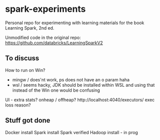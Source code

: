 # spark-experiments

Personal repo for experimenting with learning materials for the book Learning Spark, 2nd ed.

Unmodified code in the original repo: https://github.com/databricks/LearningSparkV2

## To discuss

How to run on Win?

- mingw / does'nt work, ps does not have an o param haha
- wsl / seems hacky, JDK should be installed within WSL and using that instead of the Win one would be confusing

UI - extra stats?
onheap / offheap? http://localhost:4040/executors/
	exec loss reason?

## Stuff got done

Docker install
Spark install
Spark verified
Hadoop install - in prog
